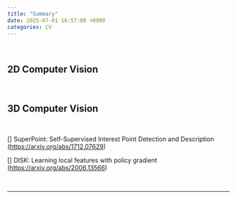 ```yaml
---
title: "Summary"
date: 2025-07-01 16:57:00 +0900
categories: CV
---
```


&nbsp;

## 2D Computer Vision

<br>

## 3D Computer Vision

<br>

[] SuperPoint: Self-Supervised Interest Point Detection and Description
<br>(https://arxiv.org/abs/1712.07629)

[] DISK: Learning local features with policy gradient
<br>(https://arxiv.org/abs/2006.13566)

<br>

---
